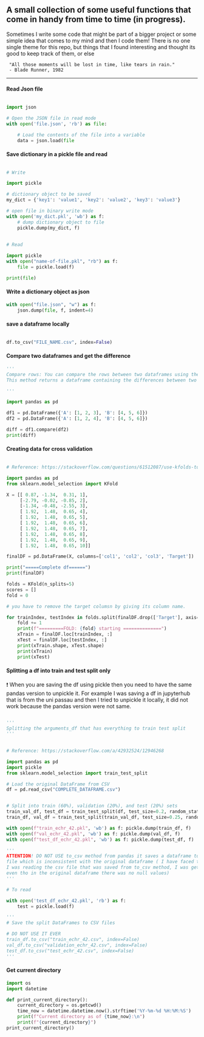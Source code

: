 ##  A small collection of some useful functions that come in handy from time to time (in progress).


Sometimes I write some code that might be part of a bigger project or some simple idea that comes to my mind and then I code them! There is no one single theme for this repo, but things that I found interesting and thought its good to keep track of them, or else


```
 "All those moments will be lost in time, like tears in rain."
 - Blade Runner, 1982 
```

---

#### Read Json file

```python

import json

# Open the JSON file in read mode
with open('file.json', 'rb') as file:

    # Load the contents of the file into a variable
    data = json.load(file

```


#### Save dictionary in a pickle file and read

```python

# Write

import pickle

# dictionary object to be saved
my_dict = {'key1': 'value1', 'key2': 'value2', 'key3': 'value3'}

# open file in binary write mode
with open('my_dict.pkl', 'wb') as f:
    # dump dictionary object to file
    pickle.dump(my_dict, f)
    
    
# Read

import pickle
with open("name-of-file.pkl", "rb") as f:
    file = pickle.load(f)

print(file)
```

#### Write a dictionary object as json

```python
with open("file.json", "w") as f:
    json.dump(file, f, indent=4)
```

#### save a dataframe locally

```python

df.to_csv("FILE_NAME.csv", index=False)
````

#### Compare two dataframes and get the difference



```python
'''
Compare rows: You can compare the rows between two dataframes using the compare() method.
This method returns a dataframe containing the differences between two dataframes.

'''

import pandas as pd

df1 = pd.DataFrame({'A': [1, 2, 3], 'B': [4, 5, 6]})
df2 = pd.DataFrame({'A': [1, 2, 4], 'B': [4, 5, 6]})

diff = df1.compare(df2)
print(diff)
```


#### Creating data for cross validation 

```python

# Reference: https://stackoverflow.com/questions/61512087/use-kfolds-to-split-dataframe-i-want-the-rows-to-be-split-but-the-columns-are-g

import pandas as pd
from sklearn.model_selection import KFold

X = [[ 0.87, -1.34,  0.31, 1],
     [-2.79, -0.02, -0.85, 2],
     [-1.34, -0.48, -2.55, 3],
     [ 1.92,  1.48,  0.65, 4],
     [ 1.92,  1.48,  0.65, 5],
     [ 1.92,  1.48,  0.65, 6],
     [ 1.92,  1.48,  0.65, 7],
     [ 1.92,  1.48,  0.65, 8],
     [ 1.92,  1.48,  0.65, 9],
     [ 1.92,  1.48,  0.65, 10]]

finalDF = pd.DataFrame(X, columns=['col1', 'col2', 'col3', 'Target'])

print("=====Complete df======")
print(finalDF)

folds = KFold(n_splits=5)
scores = []
fold = 0

# you have to remove the target columsn by giving its column name.

for trainIndex, testIndex in folds.split(finalDF.drop(['Target'], axis=1)):
    fold += 1
    print(f"=========FOLD: {fold} starting ==============")
    xTrain = finalDF.loc[trainIndex, :]
    xTest = finalDF.loc[testIndex, :]
    print(xTrain.shape, xTest.shape)
    print(xTrain)
    print(xTest)

```

#### Splitting a df into train and test split only

:heavy_exclamation_mark: When you are saving the df using pickle then you need to have the same 
pandas version to unpickle it. For example I was saving a df in jupyterhub that is from the uni passau
and then I tried to unpickle it locally, it did not work because the pandas version were not same.

```python

'''
Splitting the arguments_df that has everything to train test split
'''
 
 
# Reference: https://stackoverflow.com/a/42932524/12946268

import pandas as pd
import pickle
from sklearn.model_selection import train_test_split

# Load the original DataFrame from CSV
df = pd.read_csv("COMPLETE_DATAFRAME.csv")


# Split into train (60%), validation (20%), and test (20%) sets
train_val_df, test_df = train_test_split(df, test_size=0.2, random_state=42)
train_df, val_df = train_test_split(train_val_df, test_size=0.25, random_state=42)

with open(f"train_echr_42.pkl", 'wb') as f: pickle.dump(train_df, f)
with open(f"val_echr_42.pkl", 'wb') as f: pickle.dump(val_df, f)
with open(f"test_df_echr_42.pkl", 'wb') as f: pickle.dump(test_df, f)

'''
ATTENTION! DO NOT USE to_csv method from pandas it saves a dataframe to csv
file which is inconsistent with the original dataframe ( I have faced this issue, when
I was reading the csv file that was saved from to_csv method, I was getting null values
even tho in the original dataframe there was no null values)
'''

# To read

with open('test_df_echr_42.pkl', 'rb') as f:
    test = pickle.load(f)

'''
# Save the split DataFrames to CSV files

# DO NOT USE IT EVER
train_df.to_csv("train_echr_42.csv", index=False)
val_df.to_csv("validation_echr_42.csv", index=False)
test_df.to_csv("test_echr_42.csv", index=False)
'''
```


#### Get current directory

```python
import os
import datetime

def print_current_directory():
    current_directory = os.getcwd()
    time_now = datetime.datetime.now().strftime('%Y-%m-%d %H:%M:%S')
    print(f"Current directory as of {time_now}:\n")
    print(f"{current_directory}")
print_current_directory()
```
